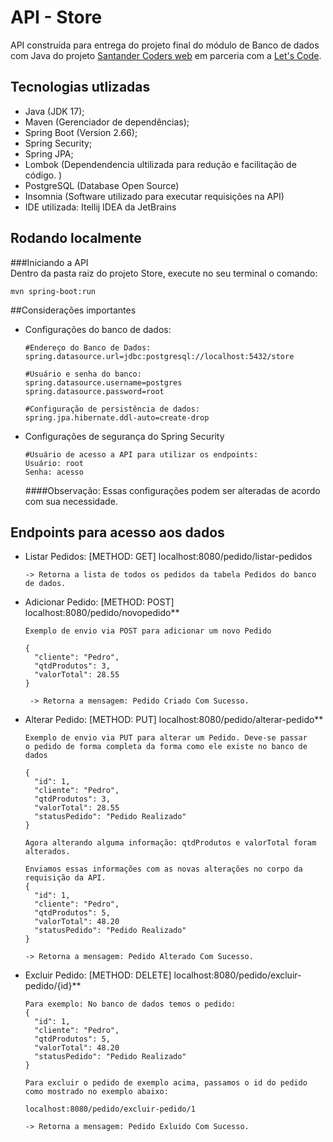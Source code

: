 # API - Store

API construída para entrega do projeto final do módulo de Banco de dados com Java do projeto
[Santander Coders web](https://app.becas-santander.com/pt/program/bolsas-santander-tecnologia-santander-coders-web-full-stack-2021)
em parceria com a [Let's Code](https://letscode.com.br/).


## Tecnologias utlizadas

- Java (JDK 17);
- Maven (Gerenciador de dependências);
- Spring Boot (Version 2.66);
- Spring Security;
- Spring JPA;
- Lombok (Dependendencia ultilizada para redução e facilitação de código. )
- PostgreSQL (Database Open Source)
- Insomnia (Software utilizado para executar requisições na API)
- IDE utilizada: Itellij IDEA da JetBrains


## Rodando localmente

###Iniciando a API  
Dentro da pasta raiz do projeto Store, execute no seu terminal o comando:
  
    mvn spring-boot:run


##Considerações importantes

- Configurações do banco de dados:

      #Endereço do Banco de Dados:
      spring.datasource.url=jdbc:postgresql://localhost:5432/store
      
      #Usuário e senha do banco:
      spring.datasource.username=postgres
      spring.datasource.password=root
      
      #Configuração de persistência de dados:    
      spring.jpa.hibernate.ddl-auto=create-drop

- Configurações de segurança do Spring Security

      #Usuário de acesso a API para utilizar os endpoints:
      Usuário: root
      Senha: acesso

  ####Observação: Essas configurações podem ser alteradas de acordo com sua necessidade.


## Endpoints para acesso aos dados

- Listar Pedidos: [METHOD: GET] localhost:8080/pedido/listar-pedidos

      -> Retorna a lista de todos os pedidos da tabela Pedidos do banco de dados.


- Adicionar Pedido: [METHOD: POST] localhost:8080/pedido/novopedido**

      Exemplo de envio via POST para adicionar um novo Pedido

      {        
        "cliente": "Pedro",
        "qtdProdutos": 3,
        "valorTotal": 28.55
      }
    
       -> Retorna a mensagem: Pedido Criado Com Sucesso.


- Alterar Pedido: [METHOD: PUT] localhost:8080/pedido/alterar-pedido**

      Exemplo de envio via PUT para alterar um Pedido. Deve-se passar
      o pedido de forma completa da forma como ele existe no banco de dados

      { 
        "id": 1,      
        "cliente": "Pedro",
        "qtdProdutos": 3,
        "valorTotal": 28.55
        "statusPedido": "Pedido Realizado"
      }

      Agora alterando alguma informação: qtdProdutos e valorTotal foram alterados.

      Enviamos essas informações com as novas alterações no corpo da requisição da API.
      { 
        "id": 1,      
        "cliente": "Pedro",
        "qtdProdutos": 5,
        "valorTotal": 48.20
        "statusPedido": "Pedido Realizado"
      }

      -> Retorna a mensagem: Pedido Alterado Com Sucesso.


- Excluir Pedido: [METHOD: DELETE] localhost:8080/pedido/excluir-pedido/{id}**

      Para exemplo: No banco de dados temos o pedido:
      { 
        "id": 1,      
        "cliente": "Pedro",
        "qtdProdutos": 5,
        "valorTotal": 48.20
        "statusPedido": "Pedido Realizado"
      }

      Para excluir o pedido de exemplo acima, passamos o id do pedido
      como mostrado no exemplo abaixo:
    
      localhost:8080/pedido/excluir-pedido/1

      -> Retorna a mensagem: Pedido Exluido Com Sucesso.


